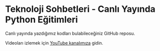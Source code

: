 # Teknoloji Sohbetleri - Canlı Yayında Python Eğitimleri

Canlı yayında yazdığımız kodları bulabileceğiniz GitHub reposu.


Videoları izlemek için [YouTube kanalımıza](https://bit.ly/ts0-1py) gidin.


